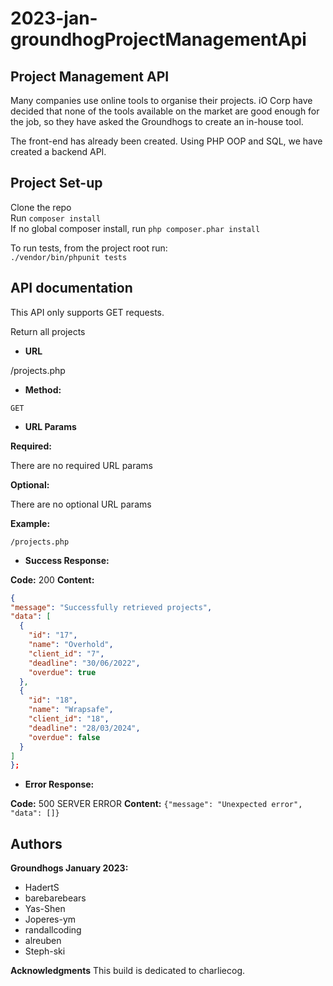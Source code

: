 # 2023-jan-groundhogProjectManagementApi

## Project Management API

Many companies use online tools to organise their projects. iO Corp have decided that none of the tools available on the market are good enough for the job, so they have asked the Groundhogs to create an in-house tool.

The front-end has already been created. Using PHP OOP and SQL, we have created a backend API. 


## Project Set-up

Clone the repo  
Run `composer install`  
If no global composer install, run `php composer.phar install`

To run tests, from the project root run:  
`./vendor/bin/phpunit tests`


## API documentation

This API only supports GET requests.

Return all projects

* **URL**

/projects.php

* **Method:**

`GET`

* **URL Params**

**Required:**

There are no required URL params

**Optional:**

There are no optional URL params

**Example:**

`/projects.php`

* **Success Response:**

**Code:** 200 
**Content:** 

```json
{
"message": "Successfully retrieved projects",
"data": [
  {
    "id": "17",
    "name": "Overhold",
    "client_id": "7",
    "deadline": "30/06/2022",
    "overdue": true
  },
  {
    "id": "18",
    "name": "Wrapsafe",
    "client_id": "18",
    "deadline": "28/03/2024",
    "overdue": false
  }
]
};
```

* **Error Response:**

**Code:** 500 SERVER ERROR 
**Content:** `{"message": "Unexpected error", "data": []}`

## Authors

**Groundhogs January 2023:**
* HadertS 
* barebarebears 
* Yas-Shen 
* Joperes-ym 
* randallcoding 
* alreuben 
* Steph-ski

**Acknowledgments**
This build is dedicated to charliecog.

